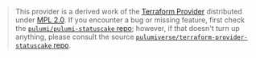 > This provider is a derived work of the [Terraform Provider](https://github.com/pulumiverse/terraform-provider-statuscake)
> distributed under [MPL 2.0](https://www.mozilla.org/en-US/MPL/2.0/). If you encounter a bug or missing feature,
> first check the [`pulumi/pulumi-statuscake` repo](https://github.com/pulumi/pulumi-statuscake/issues); however, if that doesn't turn up anything,
> please consult the source [`pulumiverse/terraform-provider-statuscake` repo](https://github.com/pulumiverse/terraform-provider-statuscake/issues).